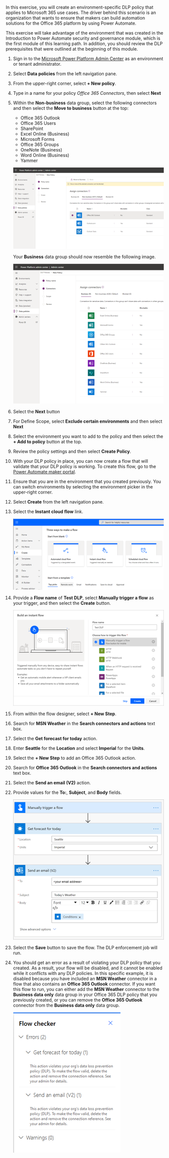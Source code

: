 In this exercise, you will create an environment-specific DLP policy that
applies to Microsoft 365 use cases. The driver behind this scenario is an
organization that wants to ensure that makers can build automation
solutions for the Office 365 platform by using Power Automate.

This exercise will take advantage of the environment that was created in the
Introduction to Power Automate security and governance module, which is the
first module of this learning path. In addition, you should review the DLP
prerequisites that were outlined at the beginning of this module.

1. Sign in to the [Microsoft Power Platform Admin Center](https://admin.powerplatform.microsoft.com/?azure-portal=true) as an environment or tenant administrator.

1. Select **Data policies** from the left navigation pane.

1. From the upper-right corner, select **+ New policy**.
1. Type in a name for your policy *Office 365 Connectors*, then select **Next**
1. Within the **Non-business** data group, select the following connectors and then select the **Move to business** button at the top:
    - Office 365 Outlook
    - Office 365 Users
    - SharePoint
    - Excel Online (Business)
    - Microsoft Forms
    - Office 365 Groups
    - OneNote (Business)
    - Word Online (Business)
    - Yammer

    ![Screenshot of the new data loss protection policy.](../media/15-new-dlp-update.png)

    Your **Business** data group should now resemble the following image.

    ![Screenshot of Microsoft Power Platform admin center with added connectors.](../media/16-added-connectors-update.png)
1. Select the **Next** button
1. For Define Scope, select **Exclude certain environments** and then select **Next**
1. Select the environment you want to add to the policy and then select the **+ Add to policy** button at the top.
1. Review the policy settings and then select **Create Policy**.

1. With your DLP policy in place, you can now create a flow that will validate that your DLP policy is working. To create this flow, go to the [Power Automate maker portal](https://flow.microsoft.com/?azure-portal=true).

1. Ensure that you are in the environment that you created previously. You can switch environments by selecting the environment picker in the upper-right corner.

1. Select **Create** from the left navigation pane.

1. Select the **Instant cloud flow** link.

    ![Screenshot of the create page showing three ways to make a flow.](../media/18-create-update.png)

1. Provide a **Flow name** of **Test DLP**, select **Manually trigger a flow** as your trigger, and then select the **Create** button.

    ![Screenshot of the Build an instant flow dialog.](../media/19-create.png)

1. From within the flow designer, select **+ New Step**.

1. Search for **MSN Weather** in the **Search connectors and actions** text box.

1. Select the **Get forecast for today** action.

1. Enter **Seattle** for the **Location** and select **Imperial** for the **Units**.

1. Select the **+ New Step** to add an Office 365 Outlook action.

1. Search for **Office 365 Outlook** in the **Search connectors and actions** text box.

1. Select the **Send an email (V2)** action.

1. Provide values for the **To:**, **Subject**, and **Body** fields.

    ![Screenshot of the Get forecast for today and Send an email actions.](../media/20-actions.png)

1. Select the **Save** button to save the flow. The DLP enforcement job will run.

1. You should get an error as a result of violating your DLP policy that you created. As a result, your flow will be disabled, and it cannot be enabled while it conflicts with any DLP policies. In this specific example, it is disabled because you have included an **MSN Weather** connector in a flow that also contains an **Office 365 Outlook** connector. If you want this flow to run, you can either add the **MSN Weather** connector to the **Business data only** data group in your Office 365 DLP policy that you previously created, or you can remove the **Office 365 Outlook** connector from the **Business data only** data group.

    ![Screenshot of the Flow checker showing two errors and no warnings.](../media/21-dlp-update.png)
